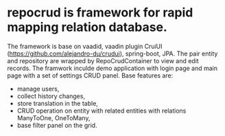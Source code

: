 # repocrud is framework for rapid mapping relation database.
The framework is base on vaadid, vaadin plugin CruiUI (https://github.com/alejandro-du/crudui), spring-boot, JPA.
The pair entity and repository are wrapped by RepoCrudContainer to view and edit records.
The framwork inculde demo application with  login page and main page with a set of settings CRUD panel.
Base features are:
  - manage users,
  - collect history changes,
  - store translation in the table,
  - CRUD operation on entity with related entities with relations ManyToOne, OneToMany,
  - base filter panel on the grid.
  
